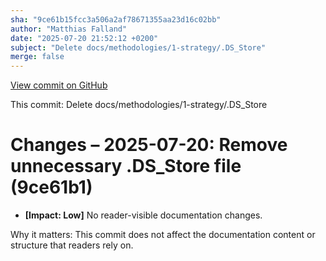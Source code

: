 ```yaml
---
sha: "9ce61b15fcc3a506a2af78671355aa23d16c02bb"
author: "Matthias Falland"
date: "2025-07-20 21:52:12 +0200"
subject: "Delete docs/methodologies/1-strategy/.DS_Store"
merge: false
---
```


[View commit on GitHub](https://github.com/TheTrustedAdvisor/FabricAdoptionFramework/commit/9ce61b15fcc3a506a2af78671355aa23d16c02bb)

This commit: Delete docs/methodologies/1-strategy/.DS_Store

# Changes – 2025-07-20: Remove unnecessary .DS_Store file (9ce61b1)

- **[Impact: Low]** No reader-visible documentation changes.

Why it matters: This commit does not affect the documentation content or structure that readers rely on.
